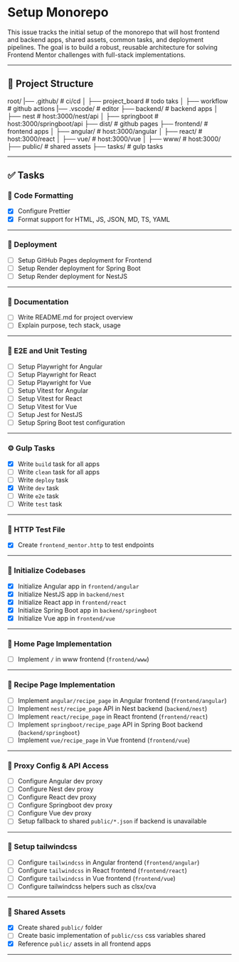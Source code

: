 # Setup Monorepo

This issue tracks the initial setup of the monorepo that will host frontend and
backend apps, shared assets, common tasks, and deployment pipelines. The goal
is to build a robust, reusable architecture for solving Frontend Mentor
challenges with full-stack implementations.

---

## 🧱 Project Structure

root/
|── .github/ # ci/cd
│ ├── project_board # todo taks
│ ├── workflow # github actions
|── .vscode/ # editor
├── backend/ # backend apps
│ ├── nest # host:3000/nest/api
│ ├── springboot # host:3000/springboot/api
├── dist/ # github pages
├── frontend/ # frontend apps
│ ├── angular/ # host:3000/angular
│ ├── react/ # host:3000/react
│ ├── vue/ # host:3000/vue
│ ├── www/ # host:3000/
├── public/ # shared assets
├── tasks/ # gulp tasks

---

## ✅ Tasks

### 🧼 Code Formatting

- [x] Configure Prettier
- [x] Format support for HTML, JS, JSON, MD, TS, YAML

---

### 🚀 Deployment

- [ ] Setup GitHub Pages deployment for Frontend
- [ ] Setup Render deployment for Spring Boot
- [ ] Setup Render deployment for NestJS

---

### 📖 Documentation

- [ ] Write README.md for project overview
- [ ] Explain purpose, tech stack, usage

---

### 🧪 E2E and Unit Testing

- [ ] Setup Playwright for Angular
- [ ] Setup Playwright for React
- [ ] Setup Playwright for Vue
- [ ] Setup Vitest for Angular
- [ ] Setup Vitest for React
- [ ] Setup Vitest for Vue
- [ ] Setup Jest for NestJS
- [ ] Setup Spring Boot test configuration

---

### ⚙️ Gulp Tasks

- [x] Write `build` task for all apps
- [ ] Write `clean` task for all apps
- [ ] Write `deploy` task
- [x] Write `dev` task
- [ ] Write `e2e` task
- [ ] Write `test` task

---

### 🧪 HTTP Test File

- [x] Create `frontend_mentor.http` to test endpoints

---

### 🏁 Initialize Codebases

- [x] Initialize Angular app in `frontend/angular`
- [x] Initialize NestJS app in `backend/nest`
- [x] Initialize React app in `frontend/react`
- [x] Initialize Spring Boot app in `backend/springboot`
- [x] Initialize Vue app in `frontend/vue`

---

### 🍳 Home Page Implementation

- [ ] Implement `/` in www frontend (`frontend/www`)

---

### 🍳 Recipe Page Implementation

- [ ] Implement `angular/recipe_page` in Angular frontend (`frontend/angular`)
- [ ] Implement `nest/recipe_page` API in Nest backend (`backend/nest`)
- [ ] Implement `react/recipe_page` in React frontend (`frontend/react`)
- [ ] Implement `springboot/recipe_page` API in Spring Boot backend (`backend/springboot`)
- [ ] Implement `vue/recipe_page` in Vue frontend (`frontend/vue`)

---

### 🔗 Proxy Config & API Access

- [ ] Configure Angular dev proxy
- [ ] Configure Nest dev proxy
- [ ] Configure React dev proxy
- [ ] Configure Springboot dev proxy
- [ ] Configure Vue dev proxy
- [ ] Setup fallback to shared `public/*.json` if backend is unavailable

---

### 📁 Setup tailwindcss

- [ ] Configure `tailwindcss` in Angular frontend (`frontend/angular`)
- [ ] Configure `tailwindcss` in React frontend (`frontend/react`)
- [ ] Configure `tailwindcss` in Vue frontend (`frontend/vue`)
- [ ] Configure tailwindcss helpers such as clsx/cva

---

### 📁 Shared Assets

- [x] Create shared `public/` folder
- [ ] Create basic implementation of `public/css` css variables shared
- [x] Reference `public/` assets in all frontend apps

---

